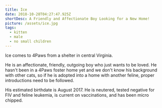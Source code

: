 ```yaml
---
title: Ice
date: 2018-10-28T04:27:47.925Z
shortDesc: A Friendly and Affectionate Boy Looking for a New Home!
picture: /assets/ice.jpg
tags:
  - kitten
  - male
  - no small children
---
```


Ice comes to 4Paws from a shelter in central Virginia.

He is an affectionate, friendly, outgoing boy who just wants to be loved. He hasn't been in a 4Paws foster home yet and we don't know his background with other cats, so if he is adopted into a home with another feline, proper introductions need to be followed.

His estimated birthdate is August 2017. He is neutered, tested negative for FIV and feline leukemia, is current on vaccinations, and has been micro chipped.
